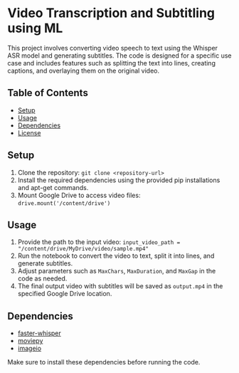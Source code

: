 # Video Transcription and Subtitling using ML

This project involves converting video speech to text using the Whisper ASR model and generating subtitles. The code is designed for a specific use case and includes features such as splitting the text into lines, creating captions, and overlaying them on the original video.

## Table of Contents
- [Setup](#setup)
- [Usage](#usage)
- [Dependencies](#dependencies)
- [License](#license)

## Setup
1. Clone the repository: `git clone <repository-url>`
2. Install the required dependencies using the provided pip installations and apt-get commands.
3. Mount Google Drive to access video files: `drive.mount('/content/drive')`

## Usage
1. Provide the path to the input video: `input_video_path = "/content/drive/MyDrive/video/sample.mp4"`
2. Run the notebook to convert the video to text, split it into lines, and generate subtitles.
3. Adjust parameters such as `MaxChars`, `MaxDuration`, and `MaxGap` in the code as needed.
4. The final output video with subtitles will be saved as `output.mp4` in the specified Google Drive location.

## Dependencies
- [faster-whisper](https://pypi.org/project/faster-whisper/)
- [moviepy](https://pypi.org/project/moviepy/)
- [imageio](https://pypi.org/project/imageio/)

Make sure to install these dependencies before running the code.

